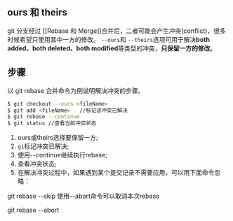 ## ours 和 theirs
git 分支经过 [[Rebase 和 Merge]]合并后，二者可能会产生冲突(conflict)，很多时候希望只使用其中一方的修改。
`--ours`和 `--theirs`选项可用于解决**both added、both deleted、both modified**等类型的冲突，**只保留一方的修改**。


## 步骤
以 git rebase 合并命令为例说明解决冲突的步骤。
```bash
$ git checkout --ours <fileName>
$ git add <fileName>   //标记该冲突已解决
$ git rebase --continue 
$ git status //查看当前冲突状态
```

1. ours或theirs选择要保留一方;
2. `gi`标记冲突已解决;
3. 使用--continue继续执行rebase;
4. 查看冲突状态;
5. 在解决冲突过程中，如果遇到某个提交记录不需要应用，可以用下面命令忽略：

git rebase --skip
使用--abort命令可以取消本次rebase

git rebase --abort
